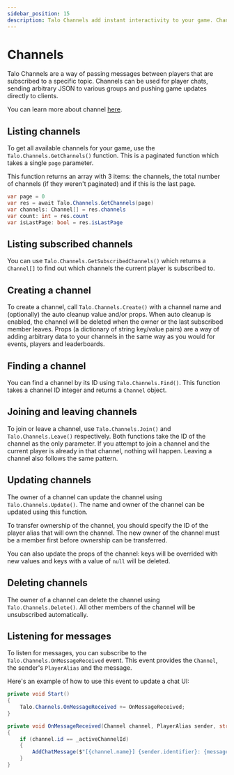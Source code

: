 ```yaml
---
sidebar_position: 15
description: Talo Channels add instant interactivity to your game. Channels can be used for player chats, sending event-based messages and more.
---
```


# Channels

Talo Channels are a way of passing messages between players that are subscribed to a specific topic. Channels can be used for player chats, sending arbitrary JSON to various groups and pushing game updates directly to clients.

You can learn more about channel [here](https://trytalo.com/channels).

## Listing channels

To get all available channels for your game, use the `Talo.Channels.GetChannels()` function. This is a paginated function which takes a single `page` parameter.

This function returns an array with 3 items: the channels, the total number of channels (if they weren't paginated) and if this is the last page.

```csharp
var page = 0
var res = await Talo.Channels.GetChannels(page)
var channels: Channel[] = res.channels
var count: int = res.count
var isLastPage: bool = res.isLastPage
```

## Listing subscribed channels

You can use `Talo.Channels.GetSubscribedChannels()` which returns a `Channel[]` to find out which channels the current player is subscribed to.

## Creating a channel

To create a channel, call `Talo.Channels.Create()` with a channel name and (optionally) the auto cleanup value and/or props. When auto cleanup is enabled, the channel will be deleted when the owner or the last subscribed member leaves. Props (a dictionary of string key/value pairs) are a way of adding arbitrary data to your channels in the same way as you would for events, players and leaderboards.

## Finding a channel

You can find a channel by its ID using `Talo.Channels.Find()`. This function takes a channel ID integer and returns a `Channel` object.

## Joining and leaving channels

To join or leave a channel, use `Talo.Channels.Join()` and `Talo.Channels.Leave()` respectively. Both functions take the ID of the channel as the only parameter. If you attempt to join a channel and the current player is already in that channel, nothing will happen. Leaving a channel also follows the same pattern.

## Updating channels

The owner of a channel can update the channel using `Talo.Channels.Update()`. The name and owner of the channel can be updated using this function.

To transfer ownership of the channel, you should specify the ID of the player alias that will own the channel. The new owner of the channel must be a member first before ownership can be transferred.

You can also update the props of the channel: keys will be overrided with new values and keys with a value of `null` will be deleted.

## Deleting channels

The owner of a channel can delete the channel using `Talo.Channels.Delete()`. All other members of the channel will be unsubscribed automatically.

## Listening for messages

To listen for messages, you can subscribe to the `Talo.Channels.OnMessageReceived` event. This event provides the `Channel`, the sender's `PlayerAlias` and the message.

Here's an example of how to use this event to update a chat UI:

```csharp
private void Start()
{
    Talo.Channels.OnMessageReceived += OnMessageReceived;
}

private void OnMessageReceived(Channel channel, PlayerAlias sender, string message)
{
	if (channel.id == _activeChannelId)
	{
		AddChatMessage($"[{channel.name}] {sender.identifier}: {message}");
	}
}
```
